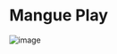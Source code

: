 # Mangue Play

![image](https://github.com/user-attachments/assets/75804e73-1340-47e8-8a59-f717ea365b2d)
